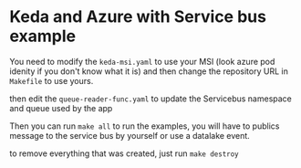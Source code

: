 # Keda and Azure with Service bus example

You need to modify the `keda-msi.yaml` to use your MSI (look azure pod idenity if you don't know what it is)
and then change the repository URL in `Makefile` to use yours.

then edit the `queue-reader-func.yaml` to update the Servicebus namespace and queue used by the app

Then you can run `make all` to run the examples, you will have to publics message to the service bus by yourself or use a datalake event.

to remove everything that was created, just run `make destroy`